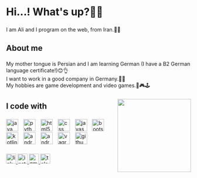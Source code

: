 <h1 align="left">Hi...! What's up?🙋‍♂️</h1>

###

<p align="left">I am Ali and I program on the web, from Iran.🧑‍💻</p>

###

<h2 align="left">About me</h2>

###

<p align="left">My mother tongue is Persian and I am learning German (I have a B2 German language certificate!)😊👌<br>I want to work in a good company in Germany.💪✊<br>My hobbies are game development and video games.🎲🎮🕹️</p>

###

<img align="right" height="200" src="https://robots.net/wp-content/uploads/2023/11/what-is-coding-1699733530.jpg"  />

###

<h2 align="left">I code with</h2>

###

<div align="left">
  <img src="https://cdn.jsdelivr.net/gh/devicons/devicon/icons/java/java-original.svg" height="33" alt="java logo"  />
  <img width="6" />
  <img src="https://cdn.jsdelivr.net/gh/devicons/devicon/icons/python/python-original.svg" height="33" alt="python logo"  />
  <img width="6" />
  <img src="https://cdn.jsdelivr.net/gh/devicons/devicon/icons/html5/html5-original.svg" height="33" alt="html5 logo"  />
  <img width="6" />
  <img src="https://cdn.jsdelivr.net/gh/devicons/devicon/icons/css3/css3-original.svg" height="33" alt="css logo"  />
  <img width="6" />
  <img src="https://cdn.jsdelivr.net/gh/devicons/devicon/icons/javascript/javascript-original.svg" height="33" alt="javascript logo"  />
  <img width="6" />
  <img src="https://cdn.jsdelivr.net/gh/devicons/devicon/icons/bootstrap/bootstrap-original.svg" height="33" alt="bootstrap logo"  />
  <img width="6" />
  <img src="https://cdn.jsdelivr.net/gh/devicons/devicon/icons/kotlin/kotlin-original.svg" height="33" alt="kotlin logo"  />
  <img width="6" />
  <img src="https://cdn.jsdelivr.net/gh/devicons/devicon/icons/android/android-original.svg" height="33" alt="android logo"  />
  <img width="6" />
  <img src="https://cdn.jsdelivr.net/gh/devicons/devicon/icons/androidstudio/androidstudio-original.svg" height="33" alt="androidstudio logo"  />
  <img width="6" />
  <img src="https://cdn.jsdelivr.net/gh/devicons/devicon/icons/vagrant/vagrant-original.svg" height="33" alt="vagrant logo"  />
  <img width="6" />
  <img src="https://cdn.jsdelivr.net/gh/devicons/devicon/icons/github/github-original.svg" height="33" alt="github logo"  />
</div>

###

<div align="left">
  <a href="https:/www.linkedin.com/in/ ali-aghaebrahimian/" target="_blank">
    <img src="https://img.shields.io/static/v1?message=LinkedIn&logo=linkedin&label=&color=0077B5&logoColor=white&labelColor=&style=flat" height="27" alt="linkedin logo"  />
  </a>
  <a href="https://www.instagram.com/amzegon?igsh=bHBlbnRvd2JlYmF0" target="_blank">
    <img src="https://img.shields.io/static/v1?message=Instagram&logo=instagram&label=&color=E4405F&logoColor=white&labelColor=&style=flat" height="27" alt="instagram logo"  />
  </a>
  <a href="2aaghaebrahimian@gmail.com" target="_blank">
    <img src="https://img.shields.io/static/v1?message=Gmail&logo=gmail&label=&color=D14836&logoColor=white&labelColor=&style=flat" height="27" alt="gmail logo"  />
  </a>
  <a href="@AliAEbrahimian" target="_blank">
    <img src="https://img.shields.io/static/v1?message=Telegram&logo=telegram&label=&color=2CA5E0&logoColor=white&labelColor=&style=flat" height="27" alt="telegram logo"  />
  </a>
</div>

###
